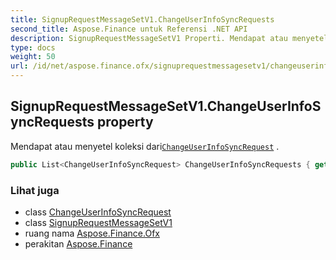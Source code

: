```yaml
---
title: SignupRequestMessageSetV1.ChangeUserInfoSyncRequests
second_title: Aspose.Finance untuk Referensi .NET API
description: SignupRequestMessageSetV1 Properti. Mendapat atau menyetel koleksi dariChangeUserInfoSyncRequest .
type: docs
weight: 50
url: /id/net/aspose.finance.ofx/signuprequestmessagesetv1/changeuserinfosyncrequests/
---
```

## SignupRequestMessageSetV1.ChangeUserInfoSyncRequests property

Mendapat atau menyetel koleksi dari[`ChangeUserInfoSyncRequest`](../../../aspose.finance.ofx.signup/changeuserinfosyncrequest/) .

```csharp
public List<ChangeUserInfoSyncRequest> ChangeUserInfoSyncRequests { get; set; }
```

### Lihat juga

* class [ChangeUserInfoSyncRequest](../../../aspose.finance.ofx.signup/changeuserinfosyncrequest/)
* class [SignupRequestMessageSetV1](../)
* ruang nama [Aspose.Finance.Ofx](../../signuprequestmessagesetv1/)
* perakitan [Aspose.Finance](../../../)


